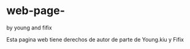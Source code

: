 # web-page-
by young and fifix

Esta pagina web tiene derechos de autor de parte de Young.kiu y Fifix 
